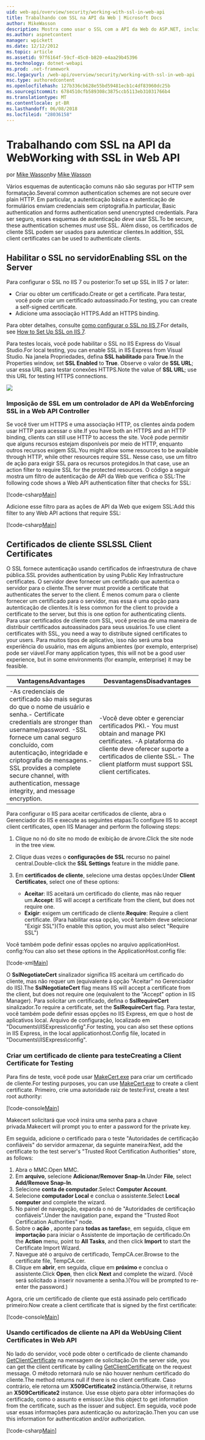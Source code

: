 ```yaml
---
uid: web-api/overview/security/working-with-ssl-in-web-api
title: Trabalhando com SSL na API da Web | Microsoft Docs
author: MikeWasson
description: Mostra como usar o SSL com a API da Web do ASP.NET, incluindo o uso de certificados de cliente SSL.
ms.author: aspnetcontent
manager: wpickett
ms.date: 12/12/2012
ms.topic: article
ms.assetid: 97f6164f-59cf-45c0-b820-e4aa29b45396
ms.technology: dotnet-webapi
ms.prod: .net-framework
msc.legacyurl: /web-api/overview/security/working-with-ssl-in-web-api
msc.type: authoredcontent
ms.openlocfilehash: 127b336cb628e55bd59481ecb1c4df83960dc25b
ms.sourcegitcommit: 6784510cfb589308c3875ccb5113eb31031766b4
ms.translationtype: MT
ms.contentlocale: pt-BR
ms.lasthandoff: 06/08/2018
ms.locfileid: "28036158"
---
```

<a name="working-with-ssl-in-web-api"></a><span data-ttu-id="5cdec-103">Trabalhando com SSL na API da Web</span><span class="sxs-lookup"><span data-stu-id="5cdec-103">Working with SSL in Web API</span></span>
====================
<span data-ttu-id="5cdec-104">por [Mike Wasson](https://github.com/MikeWasson)</span><span class="sxs-lookup"><span data-stu-id="5cdec-104">by [Mike Wasson](https://github.com/MikeWasson)</span></span>

<span data-ttu-id="5cdec-105">Vários esquemas de autenticação comuns não são seguras por HTTP sem formatação.</span><span class="sxs-lookup"><span data-stu-id="5cdec-105">Several common authentication schemes are not secure over plain HTTP.</span></span> <span data-ttu-id="5cdec-106">Em particular, a autenticação básica e autenticação de formulários enviam credenciais sem criptografia.</span><span class="sxs-lookup"><span data-stu-id="5cdec-106">In particular, Basic authentication and forms authentication send unencrypted credentials.</span></span> <span data-ttu-id="5cdec-107">Para ser seguro, esses esquemas de autenticação *deve* usar SSL.</span><span class="sxs-lookup"><span data-stu-id="5cdec-107">To be secure, these authentication schemes *must* use SSL.</span></span> <span data-ttu-id="5cdec-108">Além disso, os certificados de cliente SSL podem ser usados para autenticar clientes.</span><span class="sxs-lookup"><span data-stu-id="5cdec-108">In addition, SSL client certificates can be used to authenticate clients.</span></span>

## <a name="enabling-ssl-on-the-server"></a><span data-ttu-id="5cdec-109">Habilitar o SSL no servidor</span><span class="sxs-lookup"><span data-stu-id="5cdec-109">Enabling SSL on the Server</span></span>

<span data-ttu-id="5cdec-110">Para configurar o SSL no IIS 7 ou posterior:</span><span class="sxs-lookup"><span data-stu-id="5cdec-110">To set up SSL in IIS 7 or later:</span></span>

- <span data-ttu-id="5cdec-111">Criar ou obter um certificado.</span><span class="sxs-lookup"><span data-stu-id="5cdec-111">Create or get a certificate.</span></span> <span data-ttu-id="5cdec-112">Para testar, você pode criar um certificado autoassinado.</span><span class="sxs-lookup"><span data-stu-id="5cdec-112">For testing, you can create a self-signed certificate.</span></span>
- <span data-ttu-id="5cdec-113">Adicione uma associação HTTPS.</span><span class="sxs-lookup"><span data-stu-id="5cdec-113">Add an HTTPS binding.</span></span>

<span data-ttu-id="5cdec-114">Para obter detalhes, consulte [como configurar o SSL no IIS 7](https://www.iis.net/learn/manage/configuring-security/how-to-set-up-ssl-on-iis).</span><span class="sxs-lookup"><span data-stu-id="5cdec-114">For details, see [How to Set Up SSL on IIS 7](https://www.iis.net/learn/manage/configuring-security/how-to-set-up-ssl-on-iis).</span></span>

<span data-ttu-id="5cdec-115">Para testes locais, você pode habilitar o SSL no IIS Express do Visual Studio.</span><span class="sxs-lookup"><span data-stu-id="5cdec-115">For local testing, you can enable SSL in IIS Express from Visual Studio.</span></span> <span data-ttu-id="5cdec-116">Na janela Propriedades, defina **SSL habilitado** para **True**.</span><span class="sxs-lookup"><span data-stu-id="5cdec-116">In the Properties window, set **SSL Enabled** to **True**.</span></span> <span data-ttu-id="5cdec-117">Observe o valor de **SSL URL**; usar essa URL para testar conexões HTTPS.</span><span class="sxs-lookup"><span data-stu-id="5cdec-117">Note the value of **SSL URL**; use this URL for testing HTTPS connections.</span></span>

![](working-with-ssl-in-web-api/_static/image1.png)

### <a name="enforcing-ssl-in-a-web-api-controller"></a><span data-ttu-id="5cdec-118">Imposição de SSL em um controlador de API da Web</span><span class="sxs-lookup"><span data-stu-id="5cdec-118">Enforcing SSL in a Web API Controller</span></span>

<span data-ttu-id="5cdec-119">Se você tiver um HTTPS e uma associação HTTP, os clientes ainda podem usar HTTP para acessar o site.</span><span class="sxs-lookup"><span data-stu-id="5cdec-119">If you have both an HTTPS and an HTTP binding, clients can still use HTTP to access the site.</span></span> <span data-ttu-id="5cdec-120">Você pode permitir que alguns recursos estejam disponíveis por meio de HTTP, enquanto outros recursos exigem SSL.</span><span class="sxs-lookup"><span data-stu-id="5cdec-120">You might allow some resources to be available through HTTP, while other resources require SSL.</span></span> <span data-ttu-id="5cdec-121">Nesse caso, use um filtro de ação para exigir SSL para os recursos protegidos.</span><span class="sxs-lookup"><span data-stu-id="5cdec-121">In that case, use an action filter to require SSL for the protected resources.</span></span> <span data-ttu-id="5cdec-122">O código a seguir mostra um filtro de autenticação de API da Web que verifica o SSL:</span><span class="sxs-lookup"><span data-stu-id="5cdec-122">The following code shows a Web API authentication filter that checks for SSL:</span></span>

[!code-csharp[Main](working-with-ssl-in-web-api/samples/sample1.cs)]

<span data-ttu-id="5cdec-123">Adicione esse filtro para as ações de API da Web que exigem SSL:</span><span class="sxs-lookup"><span data-stu-id="5cdec-123">Add this filter to any Web API actions that require SSL:</span></span>

[!code-csharp[Main](working-with-ssl-in-web-api/samples/sample2.cs)]

## <a name="ssl-client-certificates"></a><span data-ttu-id="5cdec-124">Certificados de cliente SSL</span><span class="sxs-lookup"><span data-stu-id="5cdec-124">SSL Client Certificates</span></span>

<span data-ttu-id="5cdec-125">O SSL fornece autenticação usando certificados de infraestrutura de chave pública.</span><span class="sxs-lookup"><span data-stu-id="5cdec-125">SSL provides authentication by using Public Key Infrastructure certificates.</span></span> <span data-ttu-id="5cdec-126">O servidor deve fornecer um certificado que autentica o servidor para o cliente.</span><span class="sxs-lookup"><span data-stu-id="5cdec-126">The server must provide a certificate that authenticates the server to the client.</span></span> <span data-ttu-id="5cdec-127">É menos comum para o cliente fornecer um certificado para o servidor, mas essa é uma opção para autenticação de clientes.</span><span class="sxs-lookup"><span data-stu-id="5cdec-127">It is less common for the client to provide a certificate to the server, but this is one option for authenticating clients.</span></span> <span data-ttu-id="5cdec-128">Para usar certificados de cliente com SSL, você precisa de uma maneira de distribuir certificados autoassinados para seus usuários.</span><span class="sxs-lookup"><span data-stu-id="5cdec-128">To use client certificates with SSL, you need a way to distribute signed certificates to your users.</span></span> <span data-ttu-id="5cdec-129">Para muitos tipos de aplicativo, isso não será uma boa experiência do usuário, mas em alguns ambientes (por exemplo, enterprise) pode ser viável.</span><span class="sxs-lookup"><span data-stu-id="5cdec-129">For many application types, this will not be a good user experience, but in some environments (for example, enterprise) it may be feasible.</span></span>

| <span data-ttu-id="5cdec-130">Vantagens</span><span class="sxs-lookup"><span data-stu-id="5cdec-130">Advantages</span></span> | <span data-ttu-id="5cdec-131">Desvantagens</span><span class="sxs-lookup"><span data-stu-id="5cdec-131">Disadvantages</span></span> |
| --- | --- |
| <span data-ttu-id="5cdec-132">-As credenciais de certificado são mais seguras do que o nome de usuário e senha.</span><span class="sxs-lookup"><span data-stu-id="5cdec-132">- Certificate credentials are stronger than username/password.</span></span> <span data-ttu-id="5cdec-133">-SSL fornece um canal seguro concluído, com autenticação, integridade e criptografia de mensagens.</span><span class="sxs-lookup"><span data-stu-id="5cdec-133">- SSL provides a complete secure channel, with authentication, message integrity, and message encryption.</span></span> | <span data-ttu-id="5cdec-134">-Você deve obter e gerenciar certificados PKI.</span><span class="sxs-lookup"><span data-stu-id="5cdec-134">- You must obtain and manage PKI certificates.</span></span> <span data-ttu-id="5cdec-135">-A plataforma do cliente deve oferecer suporte a certificados de cliente SSL.</span><span class="sxs-lookup"><span data-stu-id="5cdec-135">- The client platform must support SSL client certificates.</span></span> |

<span data-ttu-id="5cdec-136">Para configurar o IIS para aceitar certificados de cliente, abra o Gerenciador do IIS e execute as seguintes etapas:</span><span class="sxs-lookup"><span data-stu-id="5cdec-136">To configure IIS to accept client certificates, open IIS Manager and perform the following steps:</span></span>

1. <span data-ttu-id="5cdec-137">Clique no nó do site no modo de exibição de árvore.</span><span class="sxs-lookup"><span data-stu-id="5cdec-137">Click the site node in the tree view.</span></span>
2. <span data-ttu-id="5cdec-138">Clique duas vezes o **configurações de SSL** recurso no painel central.</span><span class="sxs-lookup"><span data-stu-id="5cdec-138">Double-click the **SSL Settings** feature in the middle pane.</span></span>
3. <span data-ttu-id="5cdec-139">Em **certificados de cliente**, selecione uma destas opções:</span><span class="sxs-lookup"><span data-stu-id="5cdec-139">Under **Client Certificates**, select one of these options:</span></span> 

    - <span data-ttu-id="5cdec-140">**Aceitar**: IIS aceitará um certificado do cliente, mas não requer um.</span><span class="sxs-lookup"><span data-stu-id="5cdec-140">**Accept**: IIS will accept a certificate from the client, but does not require one.</span></span>
    - <span data-ttu-id="5cdec-141">**Exigir**: exigem um certificado de cliente.</span><span class="sxs-lookup"><span data-stu-id="5cdec-141">**Require**: Require a client certificate.</span></span> <span data-ttu-id="5cdec-142">(Para habilitar essa opção, você também deve selecionar "Exigir SSL")</span><span class="sxs-lookup"><span data-stu-id="5cdec-142">(To enable this option, you must also select "Require SSL")</span></span>

<span data-ttu-id="5cdec-143">Você também pode definir essas opções no arquivo applicationHost. config:</span><span class="sxs-lookup"><span data-stu-id="5cdec-143">You can also set these options in the ApplicationHost.config file:</span></span>

[!code-xml[Main](working-with-ssl-in-web-api/samples/sample3.xml)]

<span data-ttu-id="5cdec-144">O **SslNegotiateCert** sinalizador significa IIS aceitará um certificado do cliente, mas não requer um (equivalente à opção "Aceitar" no Gerenciador do IIS).</span><span class="sxs-lookup"><span data-stu-id="5cdec-144">The **SslNegotiateCert** flag means IIS will accept a certificate from the client, but does not require one (equivalent to the "Accept" option in IIS Manager).</span></span> <span data-ttu-id="5cdec-145">Para solicitar um certificado, defina o **SslRequireCert** sinalizador.</span><span class="sxs-lookup"><span data-stu-id="5cdec-145">To require a certificate, set the **SslRequireCert** flag.</span></span> <span data-ttu-id="5cdec-146">Para testar, você também pode definir essas opções no IIS Express, em que o host de aplicativos local. Arquivo de configuração, localizado em "Documents\IISExpress\config".</span><span class="sxs-lookup"><span data-stu-id="5cdec-146">For testing, you can also set these options in IIS Express, in the local applicationhost.Config file, located in "Documents\IISExpress\config".</span></span>

### <a name="creating-a-client-certificate-for-testing"></a><span data-ttu-id="5cdec-147">Criar um certificado de cliente para teste</span><span class="sxs-lookup"><span data-stu-id="5cdec-147">Creating a Client Certificate for Testing</span></span>

<span data-ttu-id="5cdec-148">Para fins de teste, você pode usar [MakeCert.exe](https://msdn.microsoft.com/library/bfsktky3.aspx) para criar um certificado de cliente.</span><span class="sxs-lookup"><span data-stu-id="5cdec-148">For testing purposes, you can use [MakeCert.exe](https://msdn.microsoft.com/library/bfsktky3.aspx) to create a client certificate.</span></span> <span data-ttu-id="5cdec-149">Primeiro, crie uma autoridade raiz de teste:</span><span class="sxs-lookup"><span data-stu-id="5cdec-149">First, create a test root authority:</span></span>

[!code-console[Main](working-with-ssl-in-web-api/samples/sample4.cmd)]

<span data-ttu-id="5cdec-150">Makecert solicitará que você insira uma senha para a chave privada.</span><span class="sxs-lookup"><span data-stu-id="5cdec-150">Makecert will prompt you to enter a password for the private key.</span></span>

<span data-ttu-id="5cdec-151">Em seguida, adicione o certificado para o teste "Autoridades de certificação confiáveis" do servidor armazenar, da seguinte maneira:</span><span class="sxs-lookup"><span data-stu-id="5cdec-151">Next, add the certificate to the test server's "Trusted Root Certification Authorities" store, as follows:</span></span>

1. <span data-ttu-id="5cdec-152">Abra o MMC.</span><span class="sxs-lookup"><span data-stu-id="5cdec-152">Open MMC.</span></span>
2. <span data-ttu-id="5cdec-153">Em **arquivo**, selecione **Adicionar/Remover Snap-In**.</span><span class="sxs-lookup"><span data-stu-id="5cdec-153">Under **File**, select **Add/Remove Snap-In**.</span></span>
3. <span data-ttu-id="5cdec-154">Selecione **conta de computador**.</span><span class="sxs-lookup"><span data-stu-id="5cdec-154">Select **Computer Account**.</span></span>
4. <span data-ttu-id="5cdec-155">Selecione **computador Local** e conclua o assistente.</span><span class="sxs-lookup"><span data-stu-id="5cdec-155">Select **Local computer** and complete the wizard.</span></span>
5. <span data-ttu-id="5cdec-156">No painel de navegação, expanda o nó de "Autoridades de certificação confiáveis".</span><span class="sxs-lookup"><span data-stu-id="5cdec-156">Under the navigation pane, expand the "Trusted Root Certification Authorities" node.</span></span>
6. <span data-ttu-id="5cdec-157">Sobre o **ação** , aponte para **todas as tarefas**e, em seguida, clique em **importação** para iniciar o Assistente de importação de certificado.</span><span class="sxs-lookup"><span data-stu-id="5cdec-157">On the **Action** menu, point to **All Tasks**, and then click **Import** to start the Certificate Import Wizard.</span></span>
7. <span data-ttu-id="5cdec-158">Navegue até o arquivo de certificado, TempCA.cer.</span><span class="sxs-lookup"><span data-stu-id="5cdec-158">Browse to the certificate file, TempCA.cer.</span></span>
8. <span data-ttu-id="5cdec-159">Clique em **abrir**, em seguida, clique em **próximo** e conclua o assistente.</span><span class="sxs-lookup"><span data-stu-id="5cdec-159">Click **Open**, then click **Next** and complete the wizard.</span></span> <span data-ttu-id="5cdec-160">(Você será solicitado a inserir novamente a senha.)</span><span class="sxs-lookup"><span data-stu-id="5cdec-160">(You will be prompted to re-enter the password.)</span></span>

<span data-ttu-id="5cdec-161">Agora, crie um certificado de cliente que está assinado pelo certificado primeiro:</span><span class="sxs-lookup"><span data-stu-id="5cdec-161">Now create a client certificate that is signed by the first certificate:</span></span>

[!code-console[Main](working-with-ssl-in-web-api/samples/sample5.cmd)]

### <a name="using-client-certificates-in-web-api"></a><span data-ttu-id="5cdec-162">Usando certificados de cliente na API da Web</span><span class="sxs-lookup"><span data-stu-id="5cdec-162">Using Client Certificates in Web API</span></span>

<span data-ttu-id="5cdec-163">No lado do servidor, você pode obter o certificado de cliente chamando [GetClientCertificate](https://msdn.microsoft.com/library/system.net.http.httprequestmessageextensions.getclientcertificate.aspx) na mensagem de solicitação.</span><span class="sxs-lookup"><span data-stu-id="5cdec-163">On the server side, you can get the client certificate by calling [GetClientCertificate](https://msdn.microsoft.com/library/system.net.http.httprequestmessageextensions.getclientcertificate.aspx) on the request message.</span></span> <span data-ttu-id="5cdec-164">O método retornará nulo se não houver nenhum certificado do cliente.</span><span class="sxs-lookup"><span data-stu-id="5cdec-164">The method returns null if there is no client certificate.</span></span> <span data-ttu-id="5cdec-165">Caso contrário, ele retorna um **X509Certificate2** instância.</span><span class="sxs-lookup"><span data-stu-id="5cdec-165">Otherwise, it returns an **X509Certificate2** instance.</span></span> <span data-ttu-id="5cdec-166">Use esse objeto para obter informações do certificado, como o assunto e emissor.</span><span class="sxs-lookup"><span data-stu-id="5cdec-166">Use this object to get information from the certificate, such as the issuer and subject.</span></span> <span data-ttu-id="5cdec-167">Em seguida, você pode usar essas informações para autenticação ou autorização.</span><span class="sxs-lookup"><span data-stu-id="5cdec-167">Then you can use this information for authentication and/or authorization.</span></span>

[!code-csharp[Main](working-with-ssl-in-web-api/samples/sample6.cs)]
